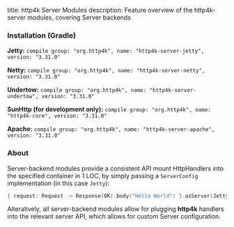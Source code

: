 title: http4k Server Modules
description: Feature overview of the http4k-server modules, covering Server backends

### Installation (Gradle)
**Jetty:** ```compile group: "org.http4k", name: "http4k-server-jetty", version: "3.31.0"```

**Netty:** ```compile group: "org.http4k", name: "http4k-server-netty", version: "3.31.0"```

**Undertow:** ```compile group: "org.http4k", name: "http4k-server-undertow", version: "3.31.0"```

**SunHttp (for development only):** ```compile group: "org.http4k", name: "http4k-core", version: "3.31.0"```

**Apache:** ```compile group: "org.http4k", name: "http4k-server-apache", version: "3.31.0"```

### About
Server-backend modules provide a consistent API mount HttpHandlers into the specified container in 1 LOC, by simply passing a `ServerConfig` implementation (in this case `Jetty`):

```kotlin
{ request: Request -> Response(OK).body("Hello World") }.asServer(Jetty(8000)).start().block()
```
Alteratively, all server-backend modules allow for plugging **http4k** handlers into the relevant server API, which allows for custom Server configuration.
